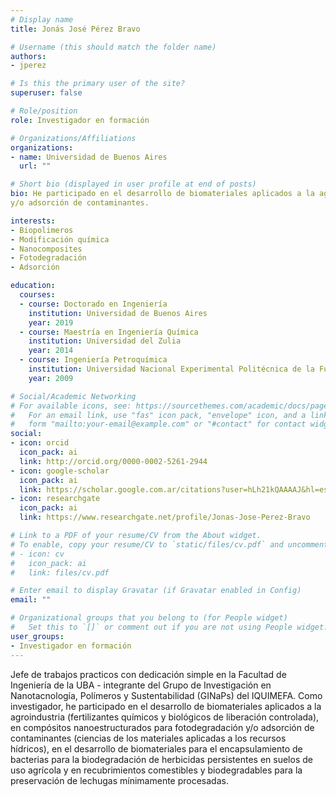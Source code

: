 ```yaml
---
# Display name
title: Jonás José Pérez Bravo

# Username (this should match the folder name)
authors:
- jperez

# Is this the primary user of the site?
superuser: false

# Role/position
role: Investigador en formación

# Organizations/Affiliations
organizations:
- name: Universidad de Buenos Aires
  url: ""

# Short bio (displayed in user profile at end of posts)
bio: He participado en el desarrollo de biomateriales aplicados a la agroindustria, compósitos nanoestructurados para fotodegradación
y/o adsorción de contaminantes.

interests:
- Biopolimeros
- Modificación química
- Nanocomposites
- Fotodegradación
- Adsorción

education:
  courses:
  - course: Doctorado en Ingeniería
    institution: Universidad de Buenos Aires
    year: 2019
  - course: Maestría en Ingeniería Química
    institution: Universidad del Zulia
    year: 2014
  - course: Ingeniería Petroquímica
    institution: Universidad Nacional Experimental Politécnica de la Fuerza Armada Nacional 
    year: 2009

# Social/Academic Networking
# For available icons, see: https://sourcethemes.com/academic/docs/page-builder/#icons
#   For an email link, use "fas" icon pack, "envelope" icon, and a link in the
#   form "mailto:your-email@example.com" or "#contact" for contact widget.
social:
- icon: orcid
  icon_pack: ai
  link: http://orcid.org/0000-0002-5261-2944
- icon: google-scholar
  icon_pack: ai
  link: https://scholar.google.com.ar/citations?user=hLh21kQAAAAJ&hl=es
- icon: researchgate
  icon_pack: ai
  link: https://www.researchgate.net/profile/Jonas-Jose-Perez-Bravo

# Link to a PDF of your resume/CV from the About widget.
# To enable, copy your resume/CV to `static/files/cv.pdf` and uncomment the lines below.
# - icon: cv
#   icon_pack: ai
#   link: files/cv.pdf

# Enter email to display Gravatar (if Gravatar enabled in Config)
email: ""

# Organizational groups that you belong to (for People widget)
#   Set this to `[]` or comment out if you are not using People widget.
user_groups:
- Investigador en formación
---
```


Jefe de trabajos practicos con dedicación simple en la Facultad de Ingeniería de la UBA - integrante del Grupo de Investigación en Nanotacnología, Polímeros y Sustentabilidad (GINaPs) del IQUIMEFA. Como investigador, he participado en el desarrollo de biomateriales aplicados a la agroindustria (fertilizantes químicos y biológicos de liberación controlada), en compósitos nanoestructurados para fotodegradación y/o adsorción de contaminantes (ciencias de los materiales aplicadas a los recursos hídricos), en el desarrollo de biomateriales para el encapsulamiento de bacterias para la biodegradación de herbicidas persistentes en suelos de uso agrícola y en recubrimientos comestibles y biodegradables para la preservación de lechugas mínimamente procesadas.
